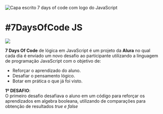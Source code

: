 ![Capa escrito 7 days of code com logo do JavaScript](https://user-images.githubusercontent.com/65081990/233074871-272d22e8-031d-456a-b2e9-27e1a333641b.png)
# #7DaysOfCode JS
<img src="https://img.shields.io/badge/Status-Em%20Desenvolvimento-orange">
<p> <strong>7 Days Of Code</strong> de lógica em JavaScript é um projeto da <strong>Alura</strong> no qual cada dia é enviado um novo desafio ao participante utilizando
a linguagem de programação JavaScript com o objetivo de:</p>
  <ul>
    <li>Reforçar o aprendizado do aluno.</li>
    <li>Desafiar o pensamento lógico.</li>
    <li>Botar em prática o que já foi visto.</li>
   </ul>
<strong>1º DESAFIO</strong>: 
<br>
O primeiro desafio desafiava o aluno em um código para reforçar os aprendizados em algebra booleana, utilizando de comparações para obtenção de resultados <em>true</m> e <em>false</m>

